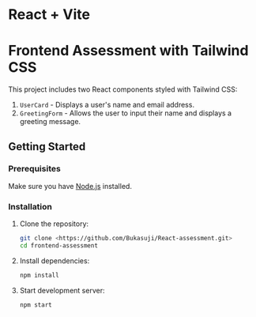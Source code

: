 # React + Vite

# Frontend Assessment with Tailwind CSS

This project includes two React components styled with Tailwind CSS:
1. `UserCard` - Displays a user's name and email address.
2. `GreetingForm` - Allows the user to input their name and displays a greeting message.

## Getting Started

### Prerequisites

Make sure you have [Node.js](https://nodejs.org/) installed.

### Installation

1. Clone the repository:
   ```bash
   git clone <https://github.com/Bukasuji/React-assessment.git>
   cd frontend-assessment

2. Install dependencies:
   ```bash
   npm install

3. Start development server:  
   ```bash
   npm start 